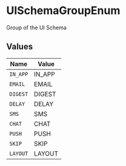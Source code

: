 # UISchemaGroupEnum

Group of the UI Schema


## Values

| Name     | Value    |
| -------- | -------- |
| `IN_APP` | IN_APP   |
| `EMAIL`  | EMAIL    |
| `DIGEST` | DIGEST   |
| `DELAY`  | DELAY    |
| `SMS`    | SMS      |
| `CHAT`   | CHAT     |
| `PUSH`   | PUSH     |
| `SKIP`   | SKIP     |
| `LAYOUT` | LAYOUT   |